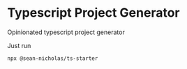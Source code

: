 # Typescript Project Generator

Opinionated typescript project generator

Just run

```sh
npx @sean-nicholas/ts-starter
```

